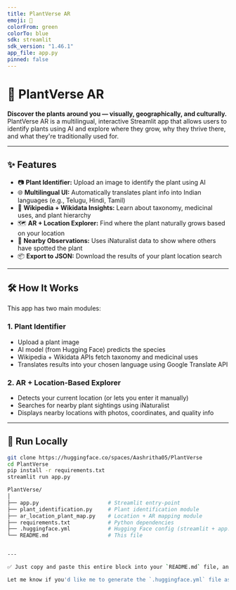 ```yaml
---
title: PlantVerse AR
emoji: 🌿
colorFrom: green
colorTo: blue
sdk: streamlit
sdk_version: "1.46.1"
app_file: app.py
pinned: false
---
```


# 🌿 PlantVerse AR

**Discover the plants around you — visually, geographically, and culturally.**  
PlantVerse AR is a multilingual, interactive Streamlit app that allows users to identify plants using AI and explore where they grow, why they thrive there, and what they're traditionally used for.

---

## ✨ Features

- 📷 **Plant Identifier:** Upload an image to identify the plant using AI  
- 🌐 **Multilingual UI:** Automatically translates plant info into Indian languages (e.g., Telugu, Hindi, Tamil)  
- 📖 **Wikipedia + Wikidata Insights:** Learn about taxonomy, medicinal uses, and plant hierarchy  
- 🗺️ **AR + Location Explorer:** Find where the plant naturally grows based on your location  
- 📌 **Nearby Observations:** Uses iNaturalist data to show where others have spotted the plant  
- 📦 **Export to JSON:** Download the results of your plant location search  

---

## 🛠️ How It Works

This app has two main modules:

### 1. Plant Identifier
- Upload a plant image
- AI model (from Hugging Face) predicts the species
- Wikipedia + Wikidata APIs fetch taxonomy and medicinal uses
- Translates results into your chosen language using Google Translate API

### 2. AR + Location-Based Explorer
- Detects your current location (or lets you enter it manually)
- Searches for nearby plant sightings using iNaturalist
- Displays nearby locations with photos, coordinates, and quality info

---

## 🚀 Run Locally

```bash
git clone https://huggingface.co/spaces/Aashritha05/PlantVerse
cd PlantVerse
pip install -r requirements.txt
streamlit run app.py

PlantVerse/
│
├── app.py                      # Streamlit entry-point
├── plant_identification.py     # Plant identification module
├── ar_location_plant_map.py    # Location + AR mapping module
├── requirements.txt            # Python dependencies
├── .huggingface.yml            # Hugging Face config (streamlit + app.py)
└── README.md                   # This file


---

✅ Just copy and paste this entire block into your `README.md` file, and it will pass validation.

Let me know if you'd like me to generate the `.huggingface.yml` file as well.
